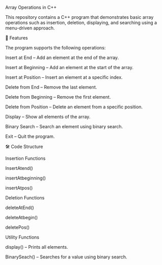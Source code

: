 Array Operations in C++

This repository contains a C++ program that demonstrates basic array operations such as insertion, deletion, displaying, and searching using a menu-driven approach.

📌 Features

The program supports the following operations:

Insert at End – Add an element at the end of the array.

Insert at Beginning – Add an element at the start of the array.

Insert at Position – Insert an element at a specific index.

Delete from End – Remove the last element.

Delete from Beginning – Remove the first element.

Delete from Position – Delete an element from a specific position.

Display – Show all elements of the array.

Binary Search – Search an element using binary search.

Exit – Quit the program.

🛠️ Code Structure

Insertion Functions

InsertAtend()

insertAtbeginning()

insertAtpos()

Deletion Functions

deleteAtEnd()

deleteAtbegin()

deletePos()

Utility Functions

display() – Prints all elements.

BinarySeach() – Searches for a value using binary search.
